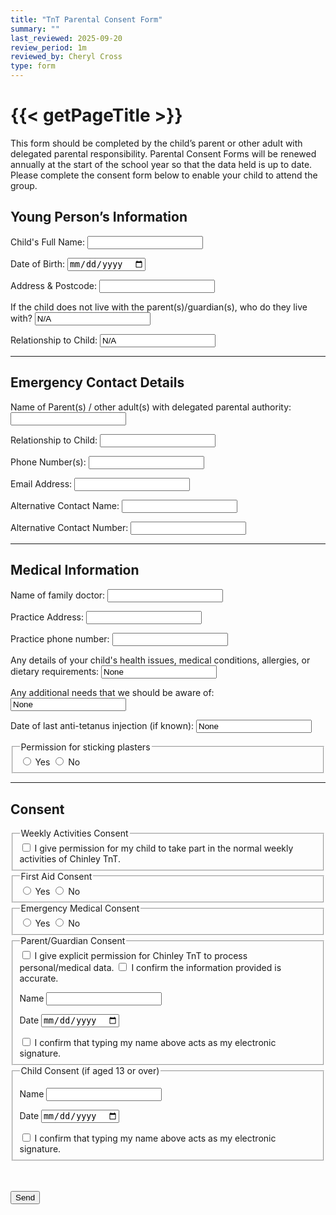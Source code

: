 ```yaml
---
title: "TnT Parental Consent Form"
summary: ""
last_reviewed: 2025-09-20
review_period: 1m
reviewed_by: Cheryl Cross
type: form
---
```


<form 
  name="{{< getPageTitle >}}" 
  class="verified-form"
  netlify
>

<h1>{{< getPageTitle >}}</h1>

<input type="hidden" name="_gotcha" style="display:none !important">

<p>This form should be completed by the child’s parent or other adult with delegated parental responsibility. Parental Consent Forms will be renewed annually at the start of the school year so that the data held is up to date. Please complete the consent form below to enable your child to attend the group.</p>

<h2>Young Person’s Information</h2>
<div class="textCols">
  <label>Child's Full Name:</label>
  <input class="name" type="text" name="child_name" required>

  <label>Date of Birth:</label>
  <input type="date" name="dob" required>

  <label>Address & Postcode:</label>
  <input class="address" type="text" name="address" required>

  <label>If the child does not live with the parent(s)/guardian(s), who do they live with?</label>
  <input class="name" type="text" name="live_with" value="N/A">

  <label>Relationship to Child:</label>
  <input class="short-input" type="text" name="live_with_relationship" value="N/A">
</div>

<hr>
<h2>Emergency Contact Details</h2>
<div class="textCols">
  <label>Name of Parent(s) / other adult(s) with delegated parental authority:</label>
  <input class="name" type="text" name="parent_name" required>

  <label>Relationship to Child:</label>
  <input class="short-input" type="text" name="relationship" required>

  <label>Phone Number(s):</label>
  <input class="phone_no" type="text" name="phone" required>

  <label>Email Address:</label>
  <input class="email" type="email" name="email">

  <label>Alternative Contact Name:</label>
  <input class="name" type="text" name="alt_name">

  <label>Alternative Contact Number:</label>
  <input class="phone_no" type="text" name="alt_phone">
</div>

<hr>
<h2>Medical Information</h2>
<div class="textCols">
  <label>Name of family doctor:</label>
  <input class="name" type="text" name="doctor_name">

  <label>Practice Address:</label>
  <input class="address" type="text" name="Practice_Address">

  <label>Practice phone number:</label>
  <input class="phone_no" type="text" name="Practice_phone">

  <label>Any details of your child's health issues, medical conditions, allergies, or dietary requirements:</label>
  <input type="text" name="health_issues" value="None">

  <label>Any additional needs that we should be aware of:</label>
  <input type="text" name="Other_Needs" value="None">

  <label>Date of last anti-tetanus injection (if known):</label>
  <input class="short-input" type="text" name="Tetanus_Date" value="None">

  <fieldset>
  <legend>Permission for sticking plasters</legend>
  <label><input type="radio" name="Plaster_Permission" value="Yes" required> Yes</label>
  <label><input type="radio" name="Plaster_Permission" value="No"> No</label>
  </fieldset>
</div>

<hr>
<h2>Consent</h2>
<div class="textCols">

  <fieldset>
  <legend>Weekly Activities Consent</legend>
  <label class="checkbox-inline">
  <input type="checkbox" name="Weekly_Activities_Consent" required>
  I give permission for my child to take part in the normal weekly activities of Chinley TnT.
  </label>
  </fieldset>

  <fieldset>
  <legend>First Aid Consent</legend>
  <label><input type="radio" name="FirstAid_Consent" value="Yes" required> Yes</label>
  <label><input type="radio" name="FirstAid_Consent" value="No"> No</label>
  </fieldset>

  <fieldset>
  <legend>Emergency Medical Consent</legend>
  <label><input type="radio" name="Medical_Consent" value="Yes" required> Yes</label>
  <label><input type="radio" name="Medical_Consent" value="No"> No</label>
  </fieldset>

<fieldset>
  <legend>Parent/Guardian Consent</legend>

  <label class="checkbox-inline required">
  <input type="checkbox" name="Data_Consent" required>
  I give explicit permission for Chinley TnT to process personal/medical data.
  </label>

  <label class="checkbox-inline required">
  <input type="checkbox" name="Confirm_Accurate" required>
  I confirm the information provided is accurate.
  </label>

  <label for="ParentName" class="required">Name</label>
  <input type="text" id="ParentName" name="ParentName" class="name" required>

  <label for="ParentDate" class="required">Date</label>
  <input class="autofill-today" type="date" id="ParentDate" name="ParentDate"  required>

  <label class="checkbox-inline required">
  <input type="checkbox" name="ParentSignatureConfirm" required>
  I confirm that typing my name above acts as my electronic signature.
  </label>
</fieldset>

<fieldset>
  <legend>Child Consent (if aged 13 or over)</legend>

  <label for="ChildName">Name</label>
  <input class="name" type="text" id="ChildName" name="ChildName" >

  <label for="ChildDate">Date</label>
  <input class="autofill-today" type="date" id="ChildDate" name="ChildDate" >

  <label class="checkbox-inline">
  <input type="checkbox" name="ChildSignatureConfirm">
  I confirm that typing my name above acts as my electronic signature.
  </label>
</fieldset>


<br><br>
<button type="submit">Send</button>
</form>
